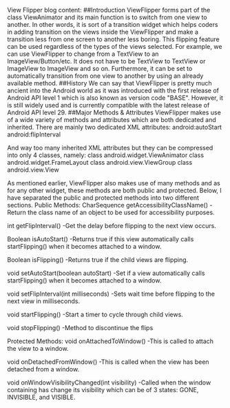 View Flipper blog content:
##Introduction
ViewFlipper forms part of the class ViewAnimator and its main function is to switch from one view to another. In other words, it is sort of a transition widget which helps coders in adding transition on the views inside the ViewFlipper and make a transition less from one screen to another less boring. This flipping feature can be used regardless of the types of the views selected. For example, we can use ViewFlipper to change from a TextView to an ImageView/Button/etc. It does not have to be TextView to TextView or ImageView to ImageView and so on. Furthermore, it can be set to automatically transition from one view to another by using an already available method.
##History 
We can say that ViewFlipper is pretty much ancient into the Android world as it was introduced with the first release of Android API level 1 which is also known as version code "BASE". However, it is still widely used and is currently compatible with the latest release of Android API level 29.
##Major Methods & Attributes
ViewFlipper makes use of a wide variety of methods and attributes which are both dedicated and inherited. There are mainly two dedicated XML attributes: 
android:autoStart	 
android:flipInterval

And way too many inherited XML attributes but they can be compressed into only 4 classes, namely:
class android.widget.ViewAnimator
class android.widget.FrameLayout
class android.view.ViewGroup
class android.view.View

As mentioned earlier, ViewFlipper also makes use of many methods and as for any other widget, these methods are both public and protected. Below, I have separated the public and protected methods into two different sections.
Public Methods:
CharSequence getAccessibilityClassName() -Return the class name of an object to be used for accessibility purposes.

int getFlipInterval() -Get the delay before flipping to the next view occurs.

Boolean isAutoStart() -Returns true if this view automatically calls startFlipping() when it becomes attached to a window.

Boolean isFlipping() -Returns true if the child views are flipping.

void setAutoStart(boolean autoStart) -Set if a view automatically calls startFlipping() when it becomes attached to a window.

void setFlipInterval(int milliseconds) -Sets wait time before flipping to the next view in milliseconds.

void startFlipping() -Start a timer to cycle through child views.

void stopFlipping() -Method to discontinue the flips

Protected Methods:
void onAttachedToWindow() -This is called to attach the view to a window.

void onDetachedFromWindow() -This is called when the view has been detached from a window.

void onWindowVisibilityChanged(int visibility) -Called when the window containing has change its visibility which can be of 3 states: GONE, INVISIBLE, and VISIBLE.

